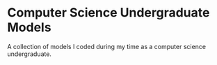 # Computer Science Undergraduate Models
A collection of models I coded during my time as a computer science undergraduate.
